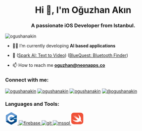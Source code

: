 <h1 align="center">Hi 👋, I'm Oğuzhan Akın</h1>
<h3 align="center">A passionate iOS Developer from Istanbul.</h3>

<p align="left"> <img src="https://komarev.com/ghpvc/?username=ogushanakin&label=Profile%20views&color=0e75b6&style=flat" alt="ogushanakin" /> </p>

- 👨‍💻 I’m currently developing **AI based applications**

- 📲 ([Spark AI: Text to Video](https://apps.apple.com/pw/app/spark-ai-video-generator/id6499469510))  ([BlueQuest: Bluetooth Finder](https://apps.apple.com/pw/app/bluequest-bluetooth-finder/id6705135556))

- 📫 How to reach me **oguzhan@neonapps.co**

<h3 align="left">Connect with me:</h3>
<p align="left">
<a href="https://twitter.com/ogushanakin" target="blank"><img align="center" src="https://raw.githubusercontent.com/rahuldkjain/github-profile-readme-generator/master/src/images/icons/Social/twitter.svg" alt="ogushanakin" height="30" width="40" /></a>
<a href="https://linkedin.com/in/ogushanakin" target="blank"><img align="center" src="https://raw.githubusercontent.com/rahuldkjain/github-profile-readme-generator/master/src/images/icons/Social/linked-in-alt.svg" alt="ogushanakin" height="30" width="40" /></a>
<a href="https://instagram.com/ogushanakin" target="blank"><img align="center" src="https://raw.githubusercontent.com/rahuldkjain/github-profile-readme-generator/master/src/images/icons/Social/instagram.svg" alt="ogushanakin" height="30" width="40" /></a>
<a href="https://medium.com/@ogushanakin" target="blank"><img align="center" src="https://raw.githubusercontent.com/rahuldkjain/github-profile-readme-generator/master/src/images/icons/Social/medium.svg" alt="@ogushanakin" height="30" width="40" /></a>
</p>

<h3 align="left">Languages and Tools:</h3>
<p align="left"> <a href="https://www.w3schools.com/cpp/" target="_blank" rel="noreferrer"> <img src="https://raw.githubusercontent.com/devicons/devicon/master/icons/cplusplus/cplusplus-original.svg" alt="cplusplus" width="40" height="40"/> </a> <a href="https://firebase.google.com/" target="_blank" rel="noreferrer"> <img src="https://www.vectorlogo.zone/logos/firebase/firebase-icon.svg" alt="firebase" width="40" height="40"/> </a> <a href="https://git-scm.com/" target="_blank" rel="noreferrer"> <img src="https://www.vectorlogo.zone/logos/git-scm/git-scm-icon.svg" alt="git" width="40" height="40"/> </a> <a href="https://www.microsoft.com/en-us/sql-server" target="_blank" rel="noreferrer"> <img src="https://www.svgrepo.com/show/303229/microsoft-sql-server-logo.svg" alt="mssql" width="40" height="40"/> </a> <a href="https://developer.apple.com/swift/" target="_blank" rel="noreferrer"> <img src="https://raw.githubusercontent.com/devicons/devicon/master/icons/swift/swift-original.svg" alt="swift" width="40" height="40"/> </a> </p>



